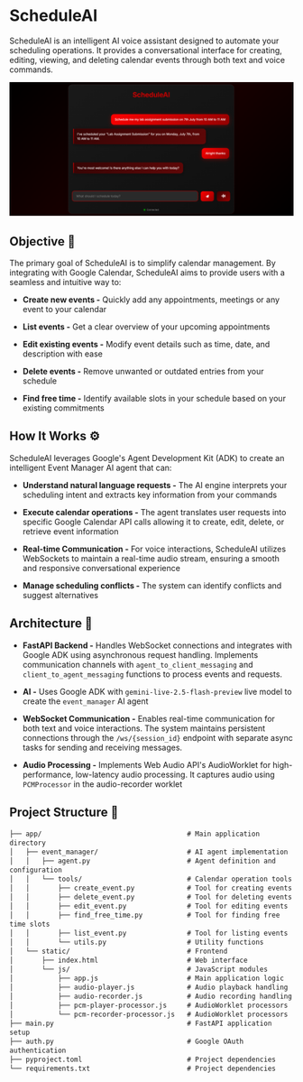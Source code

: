 # ScheduleAI
ScheduleAI is an intelligent AI voice assistant designed to automate your scheduling operations. It provides a conversational interface for creating, editing, viewing, and deleting calendar events through both text and voice commands.

![ScheduleAI Interface](./assests/Screenshot%202025-07-01%20173316.png)

## Objective 🚀
The primary goal of ScheduleAI is to simplify calendar management. By integrating with Google Calendar, ScheduleAI aims to provide users with a seamless and intuitive way to:

- **Create new events -** Quickly add any appointments, meetings or any event to your calendar

- **List events -** Get a clear overview of your upcoming appointments

- **Edit existing events -** Modify event details such as time, date, and description with ease

- **Delete events -** Remove unwanted or outdated entries from your schedule

- **Find free time  -** Identify available slots in your schedule based on your existing commitments

## How It Works ⚙️ 
ScheduleAI leverages Google's Agent Development Kit (ADK) to create an intelligent Event Manager AI agent that can:

- **Understand natural language requests -** The AI engine interprets your scheduling intent and extracts key information from your commands

- **Execute calendar operations -** The agent translates user requests into specific Google Calendar API calls allowing it to create, edit, delete, or retrieve event information

- **Real-time Communication -** For voice interactions, ScheduleAI utilizes WebSockets to maintain a real-time audio stream, ensuring a smooth and responsive conversational experience

- **Manage scheduling conflicts -** The system can identify conflicts and suggest alternatives

## Architecture 🔎
- **FastAPI Backend -** Handles WebSocket connections and integrates with Google ADK using asynchronous request handling. Implements communication channels with `agent_to_client_messaging` and `client_to_agent_messaging` functions to process events and requests.

- **AI -** Uses Google ADK with `gemini-live-2.5-flash-preview` live model to create the `event_manager` AI agent

- **WebSocket Communication -** Enables real-time communication for both text and voice interactions. The system maintains persistent connections through the `/ws/{session_id}` endpoint with separate async tasks for sending and receiving messages.

- **Audio Processing -** Implements Web Audio API's AudioWorklet for high-performance, low-latency audio processing. It captures audio using `PCMProcessor` in the audio-recorder worklet

## Project Structure 📂
```
├── app/                                    # Main application directory
│   ├── event_manager/                      # AI agent implementation
│   │   ├── agent.py                        # Agent definition and configuration
│   │   └── tools/                          # Calendar operation tools
│   │       ├── create_event.py             # Tool for creating events
│   │       ├── delete_event.py             # Tool for deleting events
│   │       ├── edit_event.py               # Tool for editing events
│   │       ├── find_free_time.py           # Tool for finding free time slots
│   │       ├── list_event.py               # Tool for listing events
│   │       └── utils.py                    # Utility functions
│   └── static/                             # Frontend
│       ├── index.html                      # Web interface
│       └── js/                             # JavaScript modules
│           ├── app.js                      # Main application logic
│           ├── audio-player.js             # Audio playback handling
│           ├── audio-recorder.js           # Audio recording handling
│           ├── pcm-player-processor.js     # AudioWorklet processors
│           └── pcm-recorder-processor.js   # AudioWorklet processors
├── main.py                                 # FastAPI application setup
├── auth.py                                 # Google OAuth authentication
├── pyproject.toml                          # Project dependencies
└── requirements.txt                        # Project dependencies
```